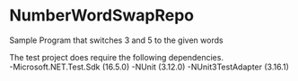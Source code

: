 # NumberWordSwapRepo
Sample Program that switches 3 and 5 to the given words

The test project does require the following dependencies.  
-Microsoft.NET.Test.Sdk (16.5.0)
-NUnit (3.12.0)
-NUnit3TestAdapter (3.16.1)
